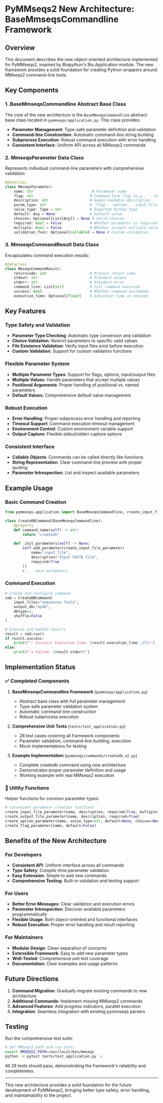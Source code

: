 # PyMMseqs2 New Architecture: BaseMmseqsCommandline Framework

## Overview

This document describes the new object-oriented architecture implemented for PyMMseqs2, inspired by Biopython's Bio.Application module. The new framework provides a solid foundation for creating Python wrappers around MMseqs2 command-line tools.

## Key Components

### 1. BaseMmseqsCommandline Abstract Base Class

The core of the new architecture is the `BaseMmseqsCommandline` abstract base class located in `pymmseqs/application.py`. This class provides:

- **Parameter Management**: Type-safe parameter definition and validation
- **Command-line Construction**: Automatic command-line string building
- **Subprocess Execution**: Robust command execution with error handling
- **Consistent Interface**: Uniform API across all MMseqs2 commands

### 2. MmseqsParameter Data Class

Represents individual command-line parameters with comprehensive validation:

```python
@dataclass
class MmseqsParameter:
    name: str                           # Parameter name
    flag: str                          # Command-line flag (e.g., '--min-seq-id')
    description: str                   # Human-readable description
    param_type: str                    # 'flag', 'option', 'input_file', 'output_file'
    value_type: Type = str             # Expected Python type
    default: Any = None                # Default value
    choices: Optional[List[Any]] = None # Valid choices
    required: bool = False             # Whether parameter is required
    multiple: bool = False             # Whether accepts multiple values
    validation_func: Optional[callable] = None # Custom validation
```

### 3. MmseqsCommandResult Data Class

Encapsulates command execution results:

```python
@dataclass
class MmseqsCommandResult:
    returncode: int                    # Process return code
    stdout: str                        # Standard output
    stderr: str                        # Standard error
    command_line: List[str]            # Full command executed
    success: bool                      # Whether command succeeded
    execution_time: Optional[float]    # Execution time in seconds
```

## Key Features

### Type Safety and Validation
- **Parameter Type Checking**: Automatic type conversion and validation
- **Choice Validation**: Restrict parameters to specific valid values
- **File Existence Validation**: Verify input files exist before execution
- **Custom Validation**: Support for custom validation functions

### Flexible Parameter System
- **Multiple Parameter Types**: Support for flags, options, input/output files
- **Multiple Values**: Handle parameters that accept multiple values
- **Positional Arguments**: Proper handling of positional vs. named parameters
- **Default Values**: Comprehensive default value management

### Robust Execution
- **Error Handling**: Proper subprocess error handling and reporting
- **Timeout Support**: Command execution timeout management
- **Environment Control**: Custom environment variable support
- **Output Capture**: Flexible stdout/stderr capture options

### Consistent Interface
- **Callable Objects**: Commands can be called directly like functions
- **String Representation**: Clear command-line preview with proper quoting
- **Parameter Introspection**: List and inspect available parameters

## Example Usage

### Basic Command Creation

```python
from pymmseqs.application import BaseMmseqsCommandline, create_input_file_parameter

class CreateDBCommand(BaseMmseqsCommandline):
    @property
    def command_name(self) -> str:
        return "createdb"
    
    def _init_parameters(self) -> None:
        self.add_parameter(create_input_file_parameter(
            name="input_file",
            description="Input FASTA file",
            required=True
        ))
        # ... more parameters
```

### Command Execution

```python
# Create and configure command
cmd = CreateDBCommand(
    input_files="sequences.fasta",
    output_db="mydb",
    dbtype=1,
    shuffle=False
)

# Execute and handle results
result = cmd.run()
if result.success:
    print(f"✓ Success! Execution time: {result.execution_time:.2f}s")
else:
    print(f"✗ Failed: {result.stderr}")
```

## Implementation Status

### ✅ Completed Components

1. **BaseMmseqsCommandline Framework** (`pymmseqs/application.py`)
   - Abstract base class with full parameter management
   - Type-safe parameter validation system
   - Automatic command-line construction
   - Robust subprocess execution

2. **Comprehensive Unit Tests** (`tests/test_application.py`)
   - 28 test cases covering all framework components
   - Parameter validation, command-line building, execution
   - Mock implementations for testing

3. **Example Implementation** (`pymmseqs/commands/createdb_v2.py`)
   - Complete createdb command using new architecture
   - Demonstrates proper parameter definition and usage
   - Working example with real MMseqs2 execution

### 🔄 Utility Functions

Helper functions for common parameter types:

```python
# Convenient parameter creation functions
create_input_file_parameter(name, description, required=True, multiple=False)
create_output_file_parameter(name, description, required=True)
create_option_parameter(name, value_type=str, default=None, choices=None)
create_flag_parameter(name, default=False)
```

## Benefits of the New Architecture

### For Developers
- **Consistent API**: Uniform interface across all commands
- **Type Safety**: Compile-time parameter validation
- **Easy Extension**: Simple to add new commands
- **Comprehensive Testing**: Built-in validation and testing support

### For Users
- **Better Error Messages**: Clear validation and execution errors
- **Parameter Introspection**: Discover available parameters programmatically
- **Flexible Usage**: Both object-oriented and functional interfaces
- **Robust Execution**: Proper error handling and result reporting

### For Maintainers
- **Modular Design**: Clean separation of concerns
- **Extensible Framework**: Easy to add new parameter types
- **Well-Tested**: Comprehensive unit test coverage
- **Documentation**: Clear examples and usage patterns

## Future Directions

1. **Command Migration**: Gradually migrate existing commands to new architecture
2. **Additional Commands**: Implement missing MMseqs2 commands
3. **Advanced Features**: Add progress indicators, parallel execution
4. **Integration**: Seamless integration with existing pymmseqs parsers

## Testing

Run the comprehensive test suite:

```bash
# Set MMseqs2 path and run tests
export MMSEQS2_PATH=/usr/local/bin/mmseqs
python -m pytest tests/test_application.py -v
```

All 28 tests should pass, demonstrating the framework's reliability and completeness.

---

This new architecture provides a solid foundation for the future development of PyMMseqs2, bringing better type safety, error handling, and maintainability to the project.
